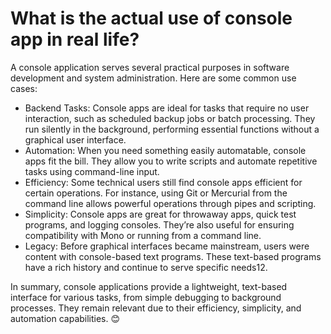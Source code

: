# What is the actual use of console app in real life?

A console application serves several practical purposes in software development and system administration. Here are some common use cases:

- Backend Tasks: Console apps are ideal for tasks that require no user interaction, such as scheduled backup jobs or batch processing. They run silently in the background, performing essential functions without a graphical user interface.
- Automation: When you need something easily automatable, console apps fit the bill. They allow you to write scripts and automate repetitive tasks using command-line input.
- Efficiency: Some technical users still find console apps efficient for certain operations. For instance, using Git or Mercurial from the command line allows powerful operations through pipes and scripting.
- Simplicity: Console apps are great for throwaway apps, quick test programs, and logging consoles. They’re also useful for ensuring compatibility with Mono or running from a command line.
- Legacy: Before graphical interfaces became mainstream, users were content with console-based text programs. These text-based programs have a rich history and continue to serve specific needs12.

In summary, console applications provide a lightweight, text-based interface for various tasks, from simple debugging to background processes. They remain relevant due to their efficiency, simplicity, and automation capabilities. 😊